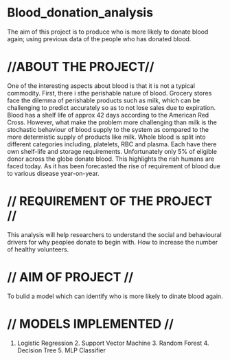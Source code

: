 # Blood_donation_analysis
The aim of this project is to produce who is more likely to donate blood again; using previous data of the people who has donated blood.
# //ABOUT THE PROJECT//
One of the interesting aspects about blood is that it is not a typical commodity. First, there i sthe perishable nature of blood. Grocery stores face the dilemma of perishable products such as milk, which can be challenging to predict accurately so as to not lose sales due to expiration. Blood has a shelf life of approx 42 days according to the American Red Cross. However, what make the problem more challenging than milk is the stochastic behaviour of blood supply to the system as compared to the more determistic supply of products like milk. Whole blood is split into different categories including, platelets, RBC and plasma. Each have there own shelf-life and storage requirements. Unfortunately only 5% of eligible donor across the globe donate blood. This highlights the rish humans are faced today. As it has been forecasted the rise of requirement of blood due to various disease year-on-year.
# // REQUIREMENT OF THE PROJECT //
This analysis will help researchers to understand the social and behavioural drivers for why peoplee donate to begin with. How to increase the number of healthy volunteers.
# // AIM OF  PROJECT //
To bulid a model which can identify who is more likely to dinate blood again.
# // MODELS IMPLEMENTED //
1. Logistic Regression 2. Support Vector Machine 3. Random Forest 4. Decision Tree 5. MLP Classifier
